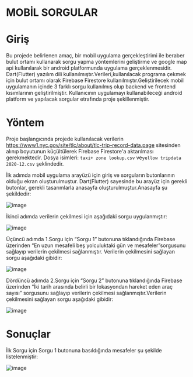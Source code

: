 # MOBİL SORGULAR 

# Giriş
Bu projede belirlenen amaç, bir mobil uygulama gerçekleştirimi ile beraber bulut ortamı kullanarak sorgu yapma yöntemlerini geliştirme ve google map api kullanılarak bir android platformunda uygulama gerçeklenmesidir. Dart(Flutter) yazılım dili kullanılmıştır.Verileri,kullanılacak programa çekmek için bulut ortamı olarak Firebase Firestore kullanılmıştır.Geliştirilecek mobil uygulamanın içinde 3 farklı sorgu kullanılmış olup backend ve frontend kısımlarının geliştirilmiştir. Kullanıcının uygulamayı kullanabileceği android platform ve yapılacak sorgular etrafında proje şekillenmiştir.

# Yöntem

Proje başlangıcında projede kullanılacak verilerin https://www1.nyc.gov/site/tlc/about/tlc-trip-record-data.page sitesinden alınıp boyutunun küçültülerek Firebase Firestore'a aktarılması gerekmektedir.
Dosya isimleri: `taxi+ zone lookup.csv` ve`yellow tripdata 2020-12.csv` şeklindedir.

İlk adımda mobil uygulama arayüzü için giriş ve sorguların butonlarının olduğu ekran oluşturulmuştur. Dart(Flutter) sayesinde bu arayüz için gerekli butonlar, gerekli tasarımlarla 
anasayfa oluşturulmuştur.Anasayfa şu şekildedir:

![image](https://user-images.githubusercontent.com/73740709/125150772-0c4b7280-e14b-11eb-8366-a20251a272e0.png)

İkinci adımda verilerin çekilmesi için aşağıdaki sorgu uygulanmıştır:

![image](https://user-images.githubusercontent.com/73740709/125150792-28e7aa80-e14b-11eb-8016-c87370413171.png)

Üçüncü adımda 1.Sorgu için “Sorgu 1” butonuna tıklandığında Firebase üzerinden “En uzun mesafeli beş yolculuktaki gün ve mesafeler”sorgusunu sağlayıp verilerin çekilmesi 
sağlanmıştır. Verilerin çekilmesini sağlayan sorgu aşağıdaki gibidir:

![image](https://user-images.githubusercontent.com/73740709/125150823-559bc200-e14b-11eb-8be9-13287207162f.png)

Dördüncü adımda 2.Sorgu için “Sorgu 2” butonuna tıklandığında Firebase üzerinden “İki tarih arasında belirli bir lokasyondan hareket eden araç sayısı” sorgusunu sağlayıp
verilerin çekilmesi sağlanmıştır.Verilerin çekilmesini sağlayan sorgu aşağıdaki gibidir:

![image](https://user-images.githubusercontent.com/73740709/125150893-c511b180-e14b-11eb-8c8b-1234137be08f.png)


 
# Sonuçlar

İlk Sorgu için Sorgu 1 butonuna basıldığında mesafeler şu şekilde listelenmiştir:

![image](https://user-images.githubusercontent.com/73740709/125150870-ab706a00-e14b-11eb-89bf-8a71ae27524a.png)








